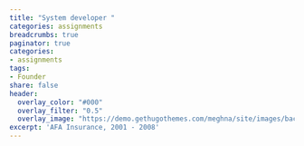 ```yaml
---
title: "System developer "
categories: assignments
breadcrumbs: true
paginator: true
categories: 
- assignments
tags:
- Founder
share: false
header:
  overlay_color: "#000"
  overlay_filter: "0.5"
  overlay_image: "https://demo.gethugothemes.com/meghna/site/images/backgrounds/hero-area.jpg"
excerpt: 'AFA Insurance, 2001 - 2008'
---
```


 
